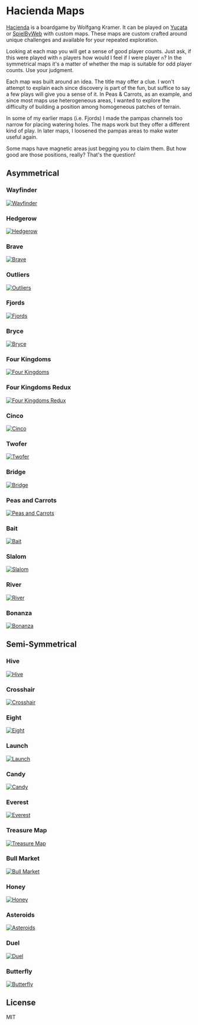 # Hacienda Maps
[Hacienda](https://boardgamegeek.com/boardgame/19100/hacienda) is a boardgame by Wolfgang Kramer.  It can be played on [Yucata](https://www.yucata.de/en) or [SpielByWeb](http://www.spielbyweb.com) with custom maps.  These maps are custom crafted around unique challenges and available for your repeated exploration.

Looking at each map you will get a sense of good player counts.  Just ask, if this were played with `n` players how would I feel if I were player `n`?  In the symmetrical maps it's a matter of whether the map is suitable for odd player counts.  Use your judgment.

Each map was built around an idea.  The title may offer a clue.  I won't attempt to explain each since discovery is part of the fun, but suffice to say a few plays will give you a sense of it.  In Peas & Carrots, as an example, and since most maps use heterogeneous areas, I wanted to explore the difficulty of building a position among homogeneous patches of terrain.

In some of my earlier maps (i.e. Fjords) I made the pampas channels too narrow for placing watering holes.  The maps work but they offer a different kind of play.  In later maps, I loosened the pampas areas to make water useful again.

Some maps have magnetic areas just begging you to claim them.  But how good are those positions, really?  That's the question!

## Asymmetrical
### Wayfinder
[![Wayfinder](images/wayfinder.png)](Wayfinder.haz)

### Hedgerow
[![Hedgerow](images/hedgerow.png)](Hedgerow.haz)

### Brave
[![Brave](images/brave.png)](Brave.haz)

### Outliers
[![Outliers](images/outliers.png)](Outliers.haz)

### Fjords
[![Fjords](images/fjords.png)](Fjords.haz)

### Bryce
[![Bryce](images/bryce.png)](Bryce.haz)

### Four Kingdoms
[![Four Kingdoms](images/four-kingdoms.png)](FourKingdoms.haz)

### Four Kingdoms Redux
[![Four Kingdoms Redux](images/four-kingdoms-redux.png)](FourKingdomsRedux.haz)

### Cinco
[![Cinco](images/cinco.png)](Cinco.haz)

### Twofer
[![Twofer](images/twofer.png)](Twofer.haz)

### Bridge
[![Bridge](images/bridge.png)](Bridge.haz)

### Peas and Carrots
[![Peas and Carrots](images/peas-and-carrots.png)](PeasAndCarrots.haz)

### Bait
[![Bait](images/bait.png)](Bait.haz)

### Slalom
[![Slalom](images/slalom.png)](Slalom.haz)

### River
[![River](images/river.png)](River.haz)

### Bonanza
[![Bonanza](images/bonanza.png)](Bonanza.haz)

## Semi-Symmetrical
### Hive
[![Hive](images/hive.png)](Hive.haz)

### Crosshair
[![Crosshair](images/crosshair.png)](Crosshair.haz)

### Eight
[![Eight](images/eight.png)](Eight.haz)

### Launch
[![Launch](images/launch.png)](Launch.haz)

### Candy
[![Candy](images/candy.png)](Candy.haz)

### Everest
[![Everest](images/everest.png)](Everest.haz)

### Treasure Map
[![Treasure Map](images/treasure-map.png)](TreasureMap.haz)

### Bull Market
[![Bull Market](images/bull-market.png)](BullMarket.haz)

### Honey
[![Honey](images/honey.png)](Honey.haz)

### Asteroids
[![Asteroids](images/asteroids.png)](Asteroids.haz)

### Duel
[![Duel](images/duel.png)](Duel.haz)

### Butterfly
[![Butterfly](images/butterfly.png)](Butterfly.haz)

## License
MIT
